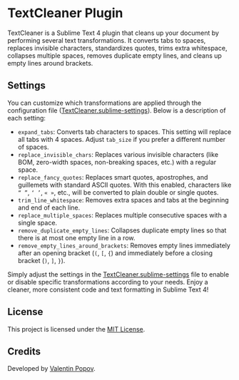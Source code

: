 # TextCleaner Plugin

TextCleaner is a Sublime Text 4 plugin that cleans up your document by performing several text transformations. It converts tabs to spaces, replaces invisible characters, standardizes quotes, trims extra whitespace, collapses multiple spaces, removes duplicate empty lines, and cleans up empty lines around brackets.

## Settings

You can customize which transformations are applied through the configuration file ([TextCleaner.sublime-settings](/TextCleaner.sublime-settings)). Below is a description of each setting:

- `expand_tabs`: Converts tab characters to spaces. This setting will replace all tabs with 4 spaces. Adjust `tab_size` if you prefer a different number of spaces.
- `replace_invisible_chars`: Replaces various invisible characters (like BOM, zero-width spaces, non-breaking spaces, etc.) with a regular space.
- `replace_fancy_quotes`: Replaces smart quotes, apostrophes, and guillemets with standard ASCII quotes. With this enabled, characters like `“ ”`, `‘ ’`, `« »`, etc., will be converted to plain double or single quotes.
- `trim_line_whitespace`: Removes extra spaces and tabs at the beginning and end of each line.
- `replace_multiple_spaces`: Replaces multiple consecutive spaces with a single space.
- `remove_duplicate_empty_lines`: Collapses duplicate empty lines so that there is at most one empty line in a row.
- `remove_empty_lines_around_brackets`: Removes empty lines immediately after an opening bracket (`(`, `[`, `{`) and immediately before a closing bracket (`)`, `]`, `}`).

Simply adjust the settings in the [TextCleaner.sublime-settings](/TextCleaner.sublime-settings) file to enable or disable specific transformations according to your needs. Enjoy a cleaner, more consistent code and text formatting in Sublime Text 4!

## License

This project is licensed under the [MIT License](/LICENSE.txt).

## Credits

Developed by [Valentin Popov](mailto:valentin@popov.link).